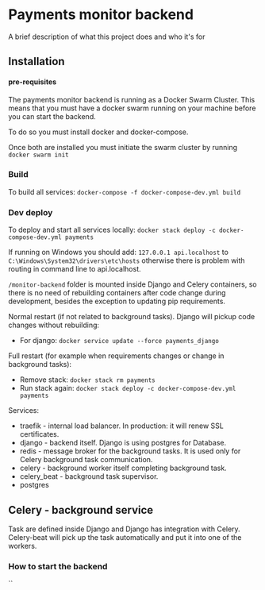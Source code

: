 # Payments monitor backend

A brief description of what this project does and who it's for


## Installation

#### pre-requisites
The payments monitor backend is running as a Docker Swarm Cluster. This means that you must have a docker swarm running on your machine before you can start the backend.

To do so you must install docker and docker-compose.

Once both are installed you must initiate the swarm cluster by running `docker swarm init`

### Build

To build all services: `docker-compose -f docker-compose-dev.yml build`

### Dev deploy

To deploy and start all services locally: 
`docker stack deploy -c docker-compose-dev.yml payments`

If running on Windows you should add:
`127.0.0.1 api.localhost`
to `C:\Windows\System32\drivers\etc\hosts`
otherwise there is problem with routing in command line to api.localhost.

`/monitor-backend` folder is mounted inside Django and Celery containers, 
so there is no need of rebuilding containers after code change during development, besides the
exception to updating pip requirements.

Normal restart (if not related to background tasks). 
Django will pickup code changes without rebuilding:
* For django: `docker service update --force payments_django`

Full restart (for example when requirements changes or change in background tasks):
* Remove stack: `docker stack rm payments`
* Run stack again: `docker stack deploy -c docker-compose-dev.yml payments`


Services:
* traefik - internal load balancer. In production: it will renew SSL certificates.
* django - backend itself. Django is using postgres for Database.
* redis - message broker for the background tasks. It is used only for Celery background task communication.
* celery - background worker itself completing background task.
* celery_beat - background task supervisor.  
* postgres

## Celery - background service

Task are defined inside Django and Django has integration with Celery. 
Celery-beat will pick up the task automatically and put it into one of the workers.




### How to start the backend

``